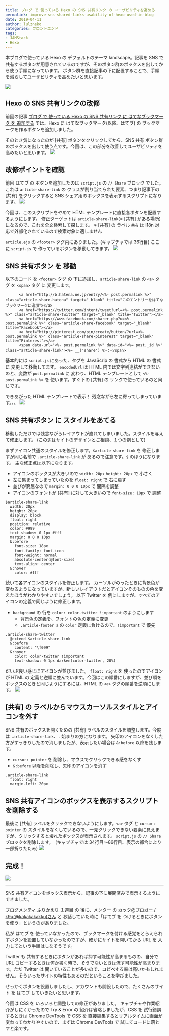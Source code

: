 ```yaml
---
title: ブログ で 使っている Hexo の SNS 共有リンク の ユーザビリティを高める
permalink: improve-sns-shared-links-usability-of-hexo-used-in-blog
date: 2019-04-11
author: lulzneko
categories: フロントエンド
tags:
- JAMStack
- Hexo
---
```


本ブログで使っている Hexo の デフォルトのテーマ landscape。記事を SNS で 共有するボタンが用意されているのですが、そのボタン群のボックスを出してから使う手順になっています。
ボタン群を直接記事の下に配置することで、手順を減らしてユーザビリティを高めたいと思います。

![](/articles/assets/lulzneko/serverless/hexo/hexo.png)


## Hexo の SNS 共有リンクの改修
前回の記事 [ブログ で 使っている Hexo の SNS 共有リンク に はてなブックマーク を 追加する](https://riotz.works/articles/2019/04/10/add-hatena-bookmark-to-sns-share-link-of-hexo-used-in-blog/) では、Hexo に はてなブックマーク(以降、はてブ) の ブックマークを作るボタンを追加しました。

そのとき気になったのが [共有] ボタンをクリックしてから、SNS 共有 ボタン群のボックスを出して使う点です。今回は、この部分を改善してユーザビリティを高めたいと思います。
![](/articles/assets/lulzneko/serverless/hexo/01-05.png)


## 改修ポイントを確認
前回 はてブ の ボタンを追加したのは `script.js` の `// Share` ブロック でした。
これは `article-share-link` の クラスが割り当てられた要素、つまり記事下の [共有] をクリックすると SNS シェア用のボックスを表示するスクリプトになります。
![](/articles/assets/lulzneko/serverless/hexo/01-03.png)

今回は、このスクリプトをやめて HTML テンプレートに直接各ボタンを配置するようにします。
修正ターゲットは `article-share-link`(= [共有] がある場所)になるので、これを全文検索して探します。
※ [共有] の ラベル `共有` は i18n 対応で外部化されているので検索対象に適しません

`article.ejs` の `<footer>` タグ内にありました。(キャプチャでは 36行目)
ここに `script.js` で 作っているボタンを移動してきます。
![](/articles/assets/lulzneko/serverless/hexo/02-01.png)


## SNS 共有ボタン を 移動
以下のコード を `<footer>` タグ の 下に追加し、`article-share-link` の `<a>` タグ を `<span>` タグ に 変更します。
```
      <a href="http://b.hatena.ne.jp/entry/<%- post.permalink %>" class="article-share-hatena" target="_blank" title="このエントリーをはてなブックマークに追加"></a>
      <a href="https://twitter.com/intent/tweet?url=<%- post.permalink %>" class="article-share-twitter" target="_blank" title="Twitter"></a>
      <a href="https://www.facebook.com/sharer.php?u=<%- post.permalink %>" class="article-share-facebook" target="_blank" title="Facebook"></a>
      <a href="http://pinterest.com/pin/create/button/?url=<%- post.permalink %>" class="article-share-pinterest" target="_blank" title="Pinterest"></a>
      <span data-url="<%- post.permalink %>" data-id="<%= post._id %>" class="article-share-link"><%= __('share') %>：</span>
```

基本的には `script.js` にあった、タグを JavaScrip の 書式から HTML の 書式 に 変更して移動してます。
`encodedUrl` は HTML 内では文字列連結ができないのと、変数が `post.permalink` に 変わり、HTML テンプレートとして `<%- post.permalink %>` を 使います。すぐ下の [共有] の リンクで使っているのと同じです。

できあがった HTML テンプレートで表示！
残念ながら左に寄ってしまっています。。。
![](/articles/assets/lulzneko/serverless/hexo/02-02.png)


## SNS 共有ボタン に スタイルをあてる
移動しただけでは残念ながらレイアウトが崩れてしまいました。スタイルを与えて修正します。
(この辺はサイトのデザインとご相談、１つの例として)

まずアイコン共通のスタイルを修正します。`$article-share-link` を 修正しますが同じ名前で `.article-share-link` が あるので注意です。`$` のほうになります。
主な修正点は以下になります。
- アイコンのボックスが大きいので `width: 20px` `height: 20px` で 小さく
- 左に集まってしまっていたのを `float: right` で 右に戻す
- 並びが窮屈なので `margin: 0 0 0 10px` で 間隔を調整
- アイコンのフォントが [共有] に対して大きいので `font-size: 18px` で 調整
```
$article-share-link
  width: 20px
  height: 20px
  display: block
  float: right
  position: relative
  color: #999
  text-shadow: 0 1px #fff
  margin: 0 0 0 10px
  &:before
    font-size: 18px
    font-family: font-icon
    font-weight: normal
    absolute-center(@font-size)
    text-align: center
  &:hover
    color: #fff
```

続いて各アイコンのスタイルを修正します。
カーソルがのったときに背景色が変わるようになっていますが、新しいレイアウトだとアイコンそのものの色を変えたほうがわかりやすいでしょう。
以下 Twitter を 例にしますが、すべてのアイコンの定義で同じように修正します。
- `background` の 行を `color: color-twitter !important` のようにします
  - 背景色の定義を、フォントの色の定義に変更
  - `.article-footer a` の `color` 定義に負けるので、`!important` で 優先
```
.article-share-twitter
  @extend $article-share-link
  &:before
    content: "\f099"
  &:hover
    color: color-twitter !important
    text-shadow: 0 1px darken(color-twitter, 20%)
```

だいぶ良い感じにアイコンが並びました。
`float: right` を 使ったのでアイコンが HTML の 定義と逆順に並んでいます。今回はこの順番にしますが、並び順をボックスのときと同じようにするには、HTML の `<a>` タグの順番を逆順にします。
![](/articles/assets/lulzneko/serverless/hexo/02-03.png)


## [共有] の ラベルからマウスカーソルスタイルとアイコンを外す
SNS 共有のボックスを開くための [共有] ラベルのスタイルを調整します。今度は `.article-share-link`、`.` 始まりの方になります。
矢印のアイコンをなくした方がすっきりしたので消しましたが、表示したい場合は `&:before` 以降を残します。
- `cursor: pointer` を 削除し、マウスでクリックできる感をなくす
- `&:before` 以降を削除し、矢印のアイコンを消す
```
.article-share-link
  float: right
  margin-left: 20px
```


## SNS 共有アイコンのボックスを表示するスクリプトを削除する
最後に [共有] ラベルをクリックできないようにします。`<a>` タグ と `cursor: pointer` の スタイルをなくしているので、一見クリックできない要素に見えますが、クリックすると壊れたボックスが表示されます。
`script.js` の `// Share` ブロックを削除します。　(キャプチャでは 34行目～86行目、表示の都合により一部折りたたみ)
![](/articles/assets/lulzneko/serverless/hexo/02-04.png)


## 完成！
![](/articles/assets/lulzneko/serverless/hexo/02-05.png)


----

SNS 共有アイコンをボックス表示から、記事の下に展開済みで表示するようにできました。

[ブログメンティ ふりかえり １週目](https://riotz.works/articles/2019/04/09/review-of-k9us-blog-mentee-first-week/) の 後に、メンター の [カック@ブロガー / k9u(@kakakakakku)さん](https://twitter.com/kakakakakku)  と お話していた時に「はてブ を つけるときにボタンを使う」というのがありました。

私が はてブ を 使っていなかったので、ブックマークを付ける感覚をとらえられずボタンを設置していなかったのですが、確かにサイトを開いてから URL を 入力してという手順はしなそうです。

Twitter も 共有するときにボタンがあれば押す可能性が高まるものの、自分で URL コピーするときは何か書く時で、そうでないときは流す可能性が高まります。ただ Twitter は 開いていることが多いので、コピペする率は高いかもしれません。そういったサイトの特性もあるのだということを学びました。

せっかくボタンを設置しましたし、アカウントも開設したので、たくさんのサイト を はてブ していきたいと思います。

今回は CSS を いろいろと調整しての修正がありました。
キャプチャや作業紹介がしにくかったので Try & Error の 紹介は省略しましたが、CSS を 試行錯誤するときは Chrome DevTools で CSS を 直接編集するとリアルタイムに画面が変わってわかりやすいので、まずは Chrome DevTools で 試してコードに落とすと楽です。
